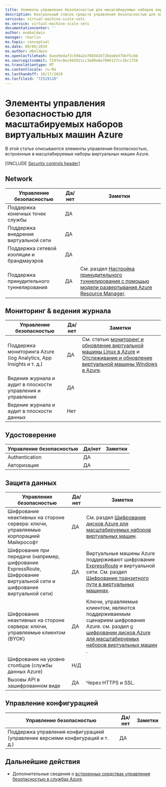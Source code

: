 ```yaml
---
title: Элементы управления безопасностью для масштабируемых наборов виртуальных машин Azure
description: Контрольный список средств управления безопасностью для оценки масштабируемых наборов виртуальных машин Azure
services: virtual-machine-scale-sets
ms.service: virtual-machine-scale-sets
documentationcenter: ''
author: msmbaldwin
manager: rkarlin
ms.topic: conceptual
ms.date: 09/05/2019
ms.author: mbaldwin
ms.openlocfilehash: 6aee9edaf3c594a2e7083416726da8e57bbf5c6b
ms.sourcegitcommit: f29fec8ec945921cc3a89a6e7086127cc1bc1759
ms.translationtype: MT
ms.contentlocale: ru-RU
ms.lasthandoff: 10/17/2019
ms.locfileid: "72529138"
---
```

# <a name="security-controls-for-azure-virtual-machine-scale-sets"></a>Элементы управления безопасностью для масштабируемых наборов виртуальных машин Azure

В этой статье описываются элементы управления безопасностью, встроенные в масштабируемые наборы виртуальных машин Azure.

[!INCLUDE [Security controls header](../../includes/security-controls-header.md)]

## <a name="network"></a>Network

| Управление безопасностью | Да/нет | Заметки |
|---|---|--|
| Поддержка конечных точек службы| ДА | |
| Поддержка внедрения виртуальной сети| ДА | |
| Поддержка сетевой изоляции и брандмауэров| ДА |  |
| Поддержка принудительного туннелирования| ДА | См. раздел [Настройка принудительного туннелирования с помощью модели развертывания Azure Resource Manager](/azure/vpn-gateway/vpn-gateway-forced-tunneling-rm). |

## <a name="monitoring--logging"></a>Мониторинг & ведения журнала

| Управление безопасностью | Да/нет | Заметки|
|---|---|--|
| Поддержка мониторинга Azure (log Analytics, App Insights и т. д.)| ДА | См. статью [мониторинг и обновление виртуальной машины Linux в Azure](/azure/virtual-machines/linux/tutorial-monitoring) и [Отслеживание и обновление виртуальной машины Windows в Azure](/azure/virtual-machines/windows/tutorial-monitoring). |
| Ведение журнала и аудит в плоскости управления и управления| ДА |  |
| Ведение журнала и аудит в плоскости данных | Нет |  |

## <a name="identity"></a>Удостоверение

| Управление безопасностью | Да/нет | Заметки|
|---|---|--|
| Authentication| ДА |  |
| Авторизация| ДА |  |

## <a name="data-protection"></a>Защита данных

| Управление безопасностью | Да/нет | Заметки |
|---|---|--|
| Шифрование неактивных на стороне сервера: ключи, управляемые корпорацией Майкрософт | ДА | См. раздел [Шифрование дисков Azure для масштабируемых наборов виртуальных машин](disk-encryption-overview.md). |
| Шифрование при передаче (например, шифрование ExpressRoute, Шифрование виртуальной сети и шифрование виртуальной сети)| ДА | Виртуальные машины Azure поддерживают шифрование [ExpressRoute](/azure/expressroute) и виртуальной сети. См. раздел [Шифрование транзитного пути в виртуальных машинах](/azure/security/security-azure-encryption-overview#in-transit-encryption-in-vms). |
| Шифрование неактивных на стороне сервера: ключи, управляемые клиентом (BYOK) | ДА | Ключи, управляемые клиентом, являются поддерживаемым сценарием шифрования Azure. см. раздел [о шифровании дисков Azure для масштабируемых наборов виртуальных машин](disk-encryption-overview.md) .|
| Шифрование на уровне столбцов (службы данных Azure)| Н/Д | |
| Вызовы API в зашифрованном виде| ДА | Через HTTPS и SSL. |

## <a name="configuration-management"></a>Управление конфигурацией

| Управление безопасностью | Да/нет | Заметки|
|---|---|--|
| Поддержка управления конфигурацией (управление версиями конфигураций и т. д.)| ДА |  | 

## <a name="next-steps"></a>Дальнейшие действия

- Дополнительные сведения о [встроенных средствах управления безопасностью в службах Azure](../security/fundamentals/security-controls.md).